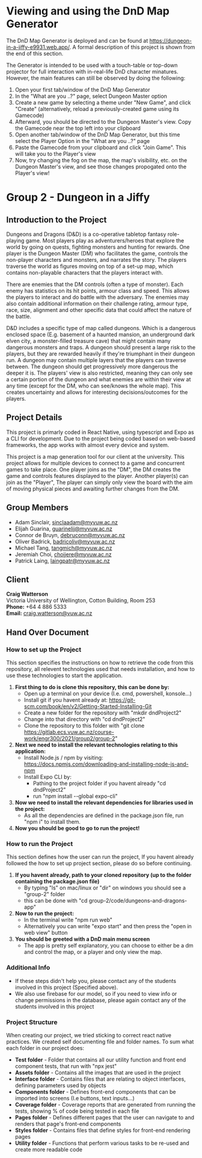 # Viewing and using the DnD Map Generator
The DnD Map Generator is deployed and can be found at https://dungeon-in-a-jiffy-e9931.web.app/. A formal description of this project is shown from the end of this section.

The Generator is intended to be used with a touch-table or top-down projector for full interaction with in-real-life DnD character minatures. However, the main features can still be observed by doing the following:
1. Open your first tab/window of the DnD Map Generator
2. In the "What are you ..?" page, select Dungeon Master option
3. Create a new game by selecting a theme under "New Game", and click "Create" (alternatively, reload a previously-created game using its Gamecode)
4. Afterward, you should be directed to the Dungeon Master's view. Copy the Gamecode near the top left into your clipboard
5. Open another tab/window of the DnD Map Generator, but this time select the Player Option in the "What are you ..?" page
6. Paste the Gamecode from your clipboard and click "Join Game". This will take you to the Player's view
7. Now, try changing the fog on the map, the map's visibility, etc. on the Dungeon Master's view, and see those changes propogated onto the Player's view!

# Group 2 - Dungeon in a Jiffy

## Introduction to the Project
Dungeons and Dragons (D&D) is a co-operative tabletop fantasy role-playing game. Most players play as adventurers/heroes that explore the world by going on quests, fighting monsters and hunting for rewards. One player is the Dungeon Master (DM) who facilitates the game, controls the non-player characters and monsters, and narrates the story. The players traverse the world as figures moving on top of a set-up map, which contains non-playable characters that the players interact with.

There are enemies that the DM controls (often a type of monster). Each enemy has statistics on its hit points, armour class and speed. This allows the players to interact and do battle with the adversary. The enemies may also contain additional information on their challenge rating, armour type, race, size, alignment and other specific data that could affect the nature of the battle.

D&D includes a specific type of map called dungeons. Which is a dangerous enclosed space (E.g. basement of a haunted mansion, an underground dark elven city, a monster-filled treasure cave) that might contain many dangerous monsters and traps. A dungeon should present a large risk to the players, but they are rewarded heavily if they're triumphant in their dungeon run. A dungeon may contain multiple layers that the players can traverse between. The dungeon should get progressively more dangerous the deeper it is. The players' view is also restricted, meaning they can only see a certain portion of the dungeon and what enemies are within their view at any time (except for the DM, who can see/knows the whole map). This creates uncertainty and allows for interesting decisions/outcomes for the players.

## Project Details
This project is primarly coded in React Native, using typescript and Expo as a CLI for development. Due to the project being coded based on web-based frameworks, the app works with almost every device and system.

This project is a map generation tool for our client at the university. This project allows for multiple devices to connect to a game and concurrent games to take place. One player joins as the "DM", the DM creates the game and controls features displayed to the player. Another player(s) can join as the "Player", The player can simply only view the board with the aim of moving physical pieces and awaiting further changes from the DM.

## Group Members
 - Adam Sinclair, sinclaadam@myvuw.ac.nz
 - Elijah Guarina, guarinelij@myvuw.ac.nz
 - Connor de Bruyn, debruconn@myvuw.ac.nz
 - Oliver Badrick, badricoliv@myvuw.ac.nz
 - Michael Tang, tangmich@myvuw.ac.nz
 - Jeremiah Choi, choijere@myvuw.ac.nz
 - Patrick Laing, laingpatr@myvuw.ac.nz

## Client
**Craig Watterson** <br>
Victoria University of Wellington, Cotton Building, Room 253 <br>
**Phone:** +64 4 886 5333 <br>
**Email:** craig.watterson@vuw.ac.nz

## Hand Over Document
### How to set up the Project
This section specifies the instructions on how to retrieve the code from this repository, all relevent technologies used that needs installation, and how to use these technologies to start the application.

1. **First thing to do is clone this repository, this can be done by:**
    - Open up a terminal on your device (I.e. cmd, powershell, konsole...)
    - Install git if you havent already at: https://git-scm.com/book/en/v2/Getting-Started-Installing-Git
    - Create a new folder for the repository with "mkdir dndProject2"
    - Change into that directory with "cd dndProject2"
    - Clone the repository to this folder with "git clone https://gitlab.ecs.vuw.ac.nz/course-work/engr300/2021/group2/group-2"
2. **Next we need to install the relevant technologies relating to this application:**
    - Install Node.js / npm by visiting: https://docs.npmjs.com/downloading-and-installing-node-js-and-npm
    - Install Expo CLI by:
        - Pathing to the project folder if you havent already "cd dndProject2"
        - run "npm install --global expo-cli"
3. **Now we need to install the relevant dependencies for libraries used in the project:**
    - As all the dependencies are defined in the package.json file, run "npm i" to install them.
4. **Now you should be good to go to run the project!**

### How to run the Project
This section defines how the user can run the project, If you havent already followed the how to set up project section, please do so before continuing.

1. **If you havent already, path to your cloned repository (up to the folder containing the package.json file)**
    - By typing "ls" on mac/linux or "dir" on windows you should see a "group-2" folder
    - this can be done with "cd group-2/code/dungeons-and-dragons-app"
2. **Now to run the project:**
    - In the terminal write "npm run web"
    - Alternatively you can write "expo start" and then press the "open in web view" button
3. **You should be greeted with a DnD main menu screen**
    - The app is pretty self explanatory, you can choose to either be a dm and control the map, or a player and only view the map.

### Additional Info
- If these steps didn't help you, please contact any of the students involved in this project (Specified above).
- We also use firebase for our model, so if you need to view info or change permissions in the database, please again contact any of the students involved in this project

### Project Structure
When creating our project, we tried sticking to correct react native practices. We created self documenting file and folder names. To sum what each folder in our project does:
- **Test folder** - Folder that contains all our utility function and front end component tests, that run with "npx jest"
- **Assets folder** - Contains all the images that are used in the project
- **Interface folder** - Contains files that are relating to object interfaces, defining parameters used by objects
- **Components folder** - Defines front-end components that can be imported into screens (I.e buttons, text inputs...)
- **Coverage folder** - Coverage reports that are generated from running the tests, showing % of code being tested in each file
- **Pages folder** - Defines different pages that the user can navigate to and renders that page's front-end components
- **Styles folder** - Contains files that define styles for front-end rendering pages
- **Utility folder** - Functions that perform various tasks to be re-used and create more readable code
